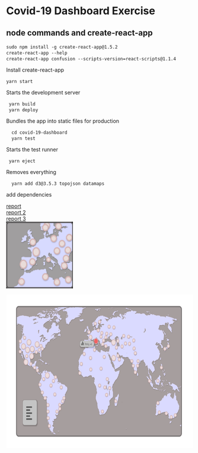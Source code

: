 # Covid-19 Dashboard Exercise
 
## node commands and create-react-app

```node
sudo npm install -g create-react-app@1.5.2
create-react-app --help
create-react-app confusion --scripts-version=react-scripts@1.1.4
```
Install create-react-app

```node
yarn start
```
Starts the development server
```node
 yarn build
 yarn deploy
 ```
Bundles the app into static files for production
```node
  cd covid-19-dashboard
  yarn test
  ```
Starts the test runner
```node
 yarn eject
 ```
Removes everything
```node
  yarn add d3@3.5.3 topojson datamaps
```
add dependencies

[report](https://github.com/bermarte/Project/blob/master/Corona_live/mat/report.pdf)<br>
[report 2](https://github.com/bermarte/Project/blob/master/Corona_live/mat/report_2.pdf)<br>
[report 3](https://github.com/bermarte/Project/blob/master/Corona_live/mat/report_3.pdf)<br>
<img src="https://github.com/bermarte/Project/blob/master/Corona_live/mat/click.gif" width="180" height="180" />
<p align="center">
<img src="https://github.com/bermarte/Project/blob/master/Corona_live/mat/covid-map.svg" width="704" height="414" />
</p>

